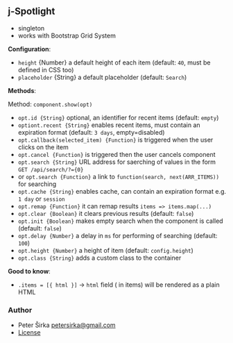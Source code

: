 ## j-Spotlight

- singleton
- works with Bootstrap Grid System

__Configuration__:

- `height` {Number} a default height of each item (default: `40`, must be defined in CSS too)
- `placeholder` {String} a default placeholder (default: `Search`)

__Methods__:

Method: `component.show(opt)`

- `opt.id {String}` optional, an identifier for recent items (default: `empty`)
- `optiont.recent {String}` enables recent items, must contain an expiration format (default: `3 days`, empty=disabled)
- `opt.callback(selected_item) {Function}` is triggered when the user clicks on the item
- `opt.cancel {Function}` is triggered then the user cancels component
- `opt.search {String}` URL address for saerching of values in the form `GET /api/search/?={0}`
- or `opt.search {Function}` a link to `function(search, next(ARR_ITEMS))` for searching
- `opt.cache {String}` enables cache, can contain an expiration format e.g. `1 day` or `session`
- `opt.remap {Function}` it can remap results `items => items.map(...)`
- `opt.clear {Boolean}` it clears previous results (default: `false`)
- `opt.init {Boolean}` makes empty search when the component is called (default: `false`)
- `opt.delay {Number}` a delay in `ms` for performing of searching (default: `100`)
- `opt.height {Number}` a height of item (default: `config.height`)
- `opt.class {String}` adds a custom class to the container

__Good to know__:

- `.items = [{ html }]` -> `html` field ( in items) will be rendered as a plain HTML

### Author

- Peter Širka <petersirka@gmail.com>
- [License](https://www.totaljs.com/license/)